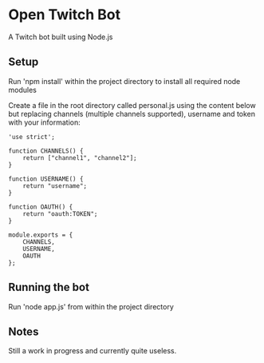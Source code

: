 # Open Twitch Bot
A Twitch bot built using Node.js

## Setup
Run 'npm install' within the project directory to install all required node modules

Create a file in the root directory called personal.js using the content below but replacing channels (multiple channels supported), username and token with your information:

```
'use strict';

function CHANNELS() {
    return ["channel1", "channel2"];
}

function USERNAME() {
    return "username";
}

function OAUTH() {
    return "oauth:TOKEN";
}

module.exports = {
    CHANNELS,
    USERNAME,
    OAUTH
};
```

## Running the bot
Run 'node app.js' from within the project directory

## Notes
Still a work in progress and currently quite useless.
